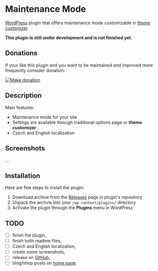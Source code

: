 # Maintenance Mode

[WordPress][1] plugin that offers maintenance mode customizable in [theme customizer][2].

__This plugin is still under development and is not finished yet.__

## Donations

If your like this plugin and you want to be maintained and improved more frequently consider donation:

[![Make donation](https://www.paypalobjects.com/webstatic/paypalme/images/pp_logo_small.png "PayPal.Me, your link to getting paid")][3]

## Description

Main features:

* Maintenance mode for your site
* Settings are available through traditional options page or __theme customizer__
* Czech and English localization

## Screenshots

...

## Installation

Here are few steps to install the plugin:

1. Download archive from the [Releases][6] page in plugin's repository
2. Unpack the archvie into your `/wp-content/plugins/` directory
3. Activate the plugin through the __Plugins__ menu in WordPress

## TODO

* [ ] finish the plugin,
* [ ] finish both readme files,
* [ ] Czech and English localization,
* [ ] create some screenshots,
* [ ] release on [GitHub][4],
* [ ] blog/shop posts on [home page][5].

[1]:https://wordpress.org/
[2]:https://codex.wordpress.org/Theme_Customization_API
[3]:https://www.paypal.me/ondrejd
[4]:https://github.com/ondrejd/odwp-maintenance_mode
[5]:https://ondrejd.com/
[6]:https://github.com/ondrejd/odwp-maintenance_mode/releases
